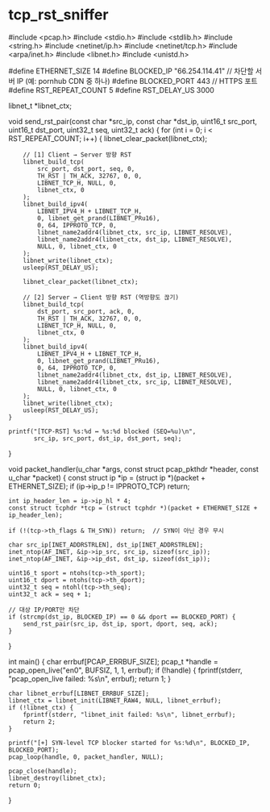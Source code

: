 # tcp_rst_sniffer

#include <pcap.h>
#include <stdio.h>
#include <stdlib.h>
#include <string.h>
#include <netinet/ip.h>
#include <netinet/tcp.h>
#include <arpa/inet.h>
#include <libnet.h>
#include <unistd.h>

#define ETHERNET_SIZE 14
#define BLOCKED_IP "66.254.114.41"  // 차단할 서버 IP (예: pornhub CDN 중 하나)
#define BLOCKED_PORT 443           // HTTPS 포트
#define RST_REPEAT_COUNT 5
#define RST_DELAY_US 3000

libnet_t *libnet_ctx;

void send_rst_pair(const char *src_ip, const char *dst_ip,
                   uint16_t src_port, uint16_t dst_port,
                   uint32_t seq, uint32_t ack) {
    for (int i = 0; i < RST_REPEAT_COUNT; i++) {
        libnet_clear_packet(libnet_ctx);

        // [1] Client → Server 방향 RST
        libnet_build_tcp(
            src_port, dst_port, seq, 0,
            TH_RST | TH_ACK, 32767, 0, 0,
            LIBNET_TCP_H, NULL, 0,
            libnet_ctx, 0
        );
        libnet_build_ipv4(
            LIBNET_IPV4_H + LIBNET_TCP_H,
            0, libnet_get_prand(LIBNET_PRu16),
            0, 64, IPPROTO_TCP, 0,
            libnet_name2addr4(libnet_ctx, src_ip, LIBNET_RESOLVE),
            libnet_name2addr4(libnet_ctx, dst_ip, LIBNET_RESOLVE),
            NULL, 0, libnet_ctx, 0
        );
        libnet_write(libnet_ctx);
        usleep(RST_DELAY_US);

        libnet_clear_packet(libnet_ctx);

        // [2] Server → Client 방향 RST (역방향도 끊기)
        libnet_build_tcp(
            dst_port, src_port, ack, 0,
            TH_RST | TH_ACK, 32767, 0, 0,
            LIBNET_TCP_H, NULL, 0,
            libnet_ctx, 0
        );
        libnet_build_ipv4(
            LIBNET_IPV4_H + LIBNET_TCP_H,
            0, libnet_get_prand(LIBNET_PRu16),
            0, 64, IPPROTO_TCP, 0,
            libnet_name2addr4(libnet_ctx, dst_ip, LIBNET_RESOLVE),
            libnet_name2addr4(libnet_ctx, src_ip, LIBNET_RESOLVE),
            NULL, 0, libnet_ctx, 0
        );
        libnet_write(libnet_ctx);
        usleep(RST_DELAY_US);
    }

    printf("[TCP-RST] %s:%d ↔ %s:%d blocked (SEQ=%u)\n",
           src_ip, src_port, dst_ip, dst_port, seq);
}

void packet_handler(u_char *args, const struct pcap_pkthdr *header, const u_char *packet) {
    const struct ip *ip = (struct ip *)(packet + ETHERNET_SIZE);
    if (ip->ip_p != IPPROTO_TCP) return;

    int ip_header_len = ip->ip_hl * 4;
    const struct tcphdr *tcp = (struct tcphdr *)(packet + ETHERNET_SIZE + ip_header_len);

    if (!(tcp->th_flags & TH_SYN)) return;  // SYN이 아닌 경우 무시

    char src_ip[INET_ADDRSTRLEN], dst_ip[INET_ADDRSTRLEN];
    inet_ntop(AF_INET, &ip->ip_src, src_ip, sizeof(src_ip));
    inet_ntop(AF_INET, &ip->ip_dst, dst_ip, sizeof(dst_ip));

    uint16_t sport = ntohs(tcp->th_sport);
    uint16_t dport = ntohs(tcp->th_dport);
    uint32_t seq = ntohl(tcp->th_seq);
    uint32_t ack = seq + 1;

    // 대상 IP/PORT만 차단
    if (strcmp(dst_ip, BLOCKED_IP) == 0 && dport == BLOCKED_PORT) {
        send_rst_pair(src_ip, dst_ip, sport, dport, seq, ack);
    }
}

int main() {
    char errbuf[PCAP_ERRBUF_SIZE];
    pcap_t *handle = pcap_open_live("en0", BUFSIZ, 1, 1, errbuf);
    if (!handle) {
        fprintf(stderr, "pcap_open_live failed: %s\n", errbuf);
        return 1;
    }

    char libnet_errbuf[LIBNET_ERRBUF_SIZE];
    libnet_ctx = libnet_init(LIBNET_RAW4, NULL, libnet_errbuf);
    if (!libnet_ctx) {
        fprintf(stderr, "libnet_init failed: %s\n", libnet_errbuf);
        return 2;
    }

    printf("[+] SYN-level TCP blocker started for %s:%d\n", BLOCKED_IP, BLOCKED_PORT);
    pcap_loop(handle, 0, packet_handler, NULL);

    pcap_close(handle);
    libnet_destroy(libnet_ctx);
    return 0;
}
